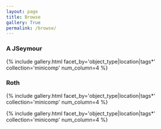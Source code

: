 ```yaml
---
layout: page
title: Browse
gallery: True
permalink: /browse/
---
```

### A JSeymour

{% include gallery.html facet_by='object_type|location|tags*' collection='minicomp' num_column=4 %}

### Roth

{% include gallery.html facet_by='object_type|location|tags*' collection='minicomp' num_column=4 %}


{% include gallery.html facet_by='object_type|location|tags*' collection='minicomp' num_column=4 %}

